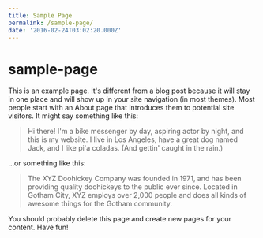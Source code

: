 ```yaml
---
title: Sample Page
permalink: /sample-page/
date: '2016-02-24T03:02:20.000Z'
---
```


# sample-page

This is an example page. It's different from a blog post because it will stay in one place and will show up in your site navigation \(in most themes\). Most people start with an About page that introduces them to potential site visitors. It might say something like this:

> Hi there! I'm a bike messenger by day, aspiring actor by night, and this is my website. I live in Los Angeles, have a great dog named Jack, and I like pi'a coladas. \(And gettin' caught in the rain.\)

...or something like this:

> The XYZ Doohickey Company was founded in 1971, and has been providing quality doohickeys to the public ever since. Located in Gotham City, XYZ employs over 2,000 people and does all kinds of awesome things for the Gotham community.

You should probably delete this page and create new pages for your content. Have fun!

